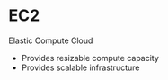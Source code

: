 # EC2

Elastic Compute Cloud

- Provides resizable compute capacity  
- Provides scalable infrastructure  



